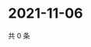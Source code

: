 # 2021-11-06

共 0 条

<!-- BEGIN WEIBO -->
<!-- 最后更新时间 Sat Nov 06 2021 20:00:39 GMT+0800 (China Standard Time) -->

<!-- END WEIBO -->
